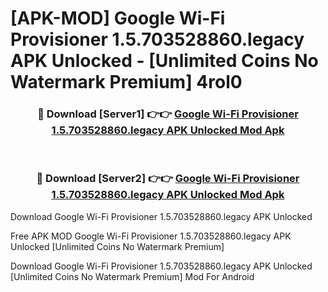 # [APK-MOD] Google Wi-Fi Provisioner 1.5.703528860.legacy APK Unlocked - [Unlimited Coins No Watermark Premium] 4rol0



<div align="center">
<h3>🔴 Download [Server1] 👉👉 <a href="https://momento.my/?title=Google_Wi-Fi_Provisioner_1.5.703528860.legacy_APK_Unlocked">Google Wi-Fi Provisioner 1.5.703528860.legacy APK Unlocked Mod Apk</a></h3><br>

<h3>🔴 Download [Server2] 👉👉 <a href="https://momento.my/?title=Google_Wi-Fi_Provisioner_1.5.703528860.legacy_APK_Unlocked">Google Wi-Fi Provisioner 1.5.703528860.legacy APK Unlocked Mod Apk</a></h3>
</div>



Download Google Wi-Fi Provisioner 1.5.703528860.legacy APK Unlocked 

Free APK MOD Google Wi-Fi Provisioner 1.5.703528860.legacy APK Unlocked [Unlimited Coins No Watermark Premium]

Download Google Wi-Fi Provisioner 1.5.703528860.legacy APK Unlocked [Unlimited Coins No Watermark Premium] Mod For Android
